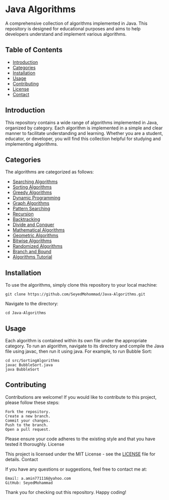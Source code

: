 # Java Algorithms

A comprehensive collection of algorithms implemented in Java. This repository is designed for educational purposes and aims to help developers understand and implement various algorithms.

## Table of Contents

- [Introduction](#introduction)
- [Categories](#categories)
- [Installation](#installation)
- [Usage](#usage)
- [Contributing](#contributing)
- [License](#license)
- [Contact](#contact)

## Introduction

This repository contains a wide range of algorithms implemented in Java, organized by category. Each algorithm is implemented in a simple and clear manner to facilitate understanding and learning. Whether you are a student, educator, or developer, you will find this collection helpful for studying and implementing algorithms.

## Categories


The algorithms are categorized as follows:

- [Searching Algorithms](./src/SearchingAlgorithms/README.md)
- [Sorting Algorithms](./src/SortingAlgorithms/README.md)
- [Greedy Algorithms](./src/GreedyAlgorithms/README.md)
- [Dynamic Programming](./src/DynamicProgramming/README.md)
- [Graph Algorithms](./src/GraphAlgorithms/README.md)
- [Pattern Searching](./src/PatternSearching/README.md)
- [Recursion](./src/Recursion/README.md)
- [Backtracking](./src/Backtracking/README.md)
- [Divide and Conquer](./src/DivideAndConquer/README.md)
- [Mathematical Algorithms](./src/MathematicalAlgorithms/README.md)
- [Geometric Algorithms](./src/GeometricAlgorithms/README.md)
- [Bitwise Algorithms](./src/BitwiseAlgorithms/README.md)
- [Randomized Algorithms](./src/RandomizedAlgorithms/README.md)
- [Branch and Bound](./src/BranchAndBound/README.md)
- [Algorithms Tutorial](./src/AlgorithmsTutorial/README.md)

## Installation

To use the algorithms, simply clone this repository to your local machine:

```
git clone https://github.com/SeyedMohommad/Java-Algorithms.git
```

Navigate to the directory:
``` 
cd Java-Algorithms
```

## Usage
Each algorithm is contained within its own file under the appropriate category. To run an algorithm, navigate to its directory and compile the Java file using javac, then run it using java. For example, to run Bubble Sort:
``` 
cd src/SortingAlgorithms
javac BubbleSort.java
java BubbleSort
```
## Contributing

Contributions are welcome! If you would like to contribute to this project, please follow these steps:

    Fork the repository.
    Create a new branch. 
    Commit your changes.
    Push to the branch.
    Open a pull request.

Please ensure your code adheres to the existing style and that you have tested it thoroughly.
License

This project is licensed under the MIT License - see the [LICENSE](./LICENSE.md) file for details.
Contact

If you have any questions or suggestions, feel free to contact me at:

    Email: a.amin771116@yahoo.com
    GitHub: SeyedMohammad

Thank you for checking out this repository. Happy coding!